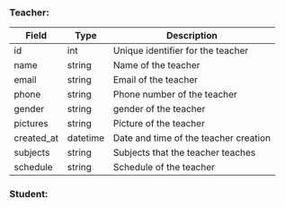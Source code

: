 ### Teacher:

| Field | Type | Description                       |
| --- | --- |-----------------------------------|
| id | int | Unique identifier for the teacher |
| name | string | Name of the teacher               |
| email | string | Email of the teacher              |
| phone | string | Phone number of the teacher       |
| gender | string | gender of the teacher             |
| pictures | string | Picture of the teacher           |
| created_at | datetime | Date and time of the teacher creation |
| subjects | string | Subjects that the teacher teaches |
| schedule | string | Schedule of the teacher           |

### Student:

